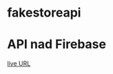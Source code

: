 # fakestoreapi

# API nad Firebase 

<a href="https://sondosalnbabteh.github.io/fakestoreapi/"> live URL </a>